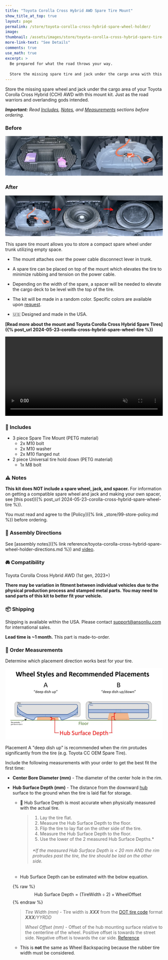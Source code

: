 ```yaml
---
title: "Toyota Corolla Cross Hybrid AWD Spare Tire Mount"
show_title_at_top: true
layout: page
permalink: /store/toyota-corolla-cross-hybrid-spare-wheel-holder/
image:
thumbnail: /assets/images/store/toyota-corolla-cross-hybrid-spare-tire-mount.webp
more-link-text: "See Details"
comments: true
use_math: true
excerpt: >
  Be prepared for what the road throws your way.   
  
  Store the missing spare tire and jack under the cargo area with this mounting solution.
---
```


Store the missing spare wheel and jack under the cargo area of your Toyota Corolla Cross Hybrid (CCH) AWD with this mount kit. Just as the road warriors and overlanding gods intended.

<script async
  src="https://js.stripe.com/v3/buy-button.js">
</script>
<stripe-buy-button buy-button-id="buy_btn_1PKRSfCGCEb5Dn5hhK39wajQ" publishable-key="pk_live_51PKQVBCGCEb5Dn5hLMoKGekYqrgnOSKQeqVJWy89kBmGPTrEx1w6uB5i3FMS4PlynWCEgZ5fD1iEtdCsu1F7iB4n00noGaPFkK">
</stripe-buy-button>

***Important:** Read [Includes](#-includes), [Notes](#-notes), and [Measurements](#-order-measurements) sections before ordering.*

### Before

![corolla cross hybrid tire kit](/wp-content/uploads/2024/05/toyota-corolla-cross-hybrid-tire-kit.webp)

### After

![corolla cross hybrid spare tire mount solution](/wp-content/uploads/2024/05/toyota-corolla-cross-spare-tire-mount-storage.webp)

This spare tire mount allows you to store a compact spare wheel under trunk utilizing empty space.

- The mount attaches over the power cable disconnect lever in trunk.

- A spare tire can be placed on top of the mount which elevates the tire to minimize rubbing and tension on the power cable.

- Depending on the width of the spare, a spacer will be needed to elevate the cargo deck to be level with the top of the tire.

- The kit will be made in a random color. Specific colors are available upon [request](mailto:support@ansonliu.com).

- 🇺🇸 Designed and made in the USA.

**[Read more about the mount and Toyota Corolla Cross Hybrid Spare Tires]({% post_url 2024-05-23-corolla-cross-hybrid-spare-wheel-tire %})**

<video style="max-width:100%; height:auto;" width="768" height="432" autoplay loop muted playsinline>
 <source src="/wp-content/uploads/2024/05/spare-tire-mount-assembly-animation-tire.webm" type="video/webm">
 <source src="/wp-content/uploads/2024/05/spare-tire-mount-assembly-animation-tire.mp4" type="video/mp4">
</video>

### 🧰 Includes

- 3 piece Spare Tire Mount (PETG material)
  - 2x M10 bolt
  - 2x M10 washer
  - 2x M10 flanged nut
- 2 piece Universal tire hold down (PETG material)
  - 1x M8 bolt

### ⚠️ Notes

**This kit does NOT include a spare wheel, jack, and spacer.** For information on getting a compatible spare wheel and jack and making your own spacer, see [this post]({% post_url 2024-05-23-corolla-cross-hybrid-spare-wheel-tire %}).

You must read and agree to the [Policy]({% link _store/99-store-policy.md %}) before ordering.

### 📒 Assembly Directions

See [assembly notes]({% link reference/toyota-corolla-cross-hybrid-spare-wheel-holder-directions.md %}) and [video](https://youtu.be/kHzdqbQ0Vwk).

### 🚘 Compatibility

Toyota Corolla Cross Hybrid AWD (1st gen, 2023+)

**There may be variation in fitment between individual vehicles due to the physical production process and stamped metal parts. You may need to sand parts of this kit to better fit your vehicle.**

### 📦 Shipping

Shipping is available within the USA. Please contact [support@ansonliu.com](mailto:support@ansonliu.com) for international sales.

**Lead time is ~1 month.** This part is made-to-order.

### 🔧 Order Measurements

Determine which placement direction works best for your tire.

![Tire styles and recommended placements](/assets/images/store/tire-storage-direction.webp)

Placement A "deep dish up" is recommended when the rim protudes significantly from the tire (e.g. Toyota CC OEM Spare Tire).

Include the following measurements with your order to get the best fit the first time:

- **Center Bore Diameter (mm)** - The diameter of the center hole in the rim.

- **Hub Surface Depth (mm)** - The distance from the downward [hub](/assets/images/store/parts-of-a-wheel-rim_50perc.webp) surface to the ground when the tire is laid flat for storage.

  - 📏 Hub Surface Depth is most accurate when physically measured with the actual tire.

    > 1. Lay the tire flat.
    > 1. Measure the Hub Surface Depth to the floor.
    > 1. Flip the tire to lay flat on the other side of the tire.
    > 1. Measure the Hub Surface Depth to the floor.
    > 1. Use the lower of the 2 measured Hub Surface Depths.*
    > ###### *If the measured Hub Surface Depth is < 20 mm AND the rim protrudes past the tire, the tire should be laid on the other side.

  - Hub Surface Depth can be estimated with the below equation.

  {% raw %}
  $$
  \text{Hub Surface Depth} = (\text{TireWidth} \div 2) + \text{WheelOffset}
  $$
  {% endraw %}

    > *Tire Width (mm)* - Tire width is ***XXX*** from the [DOT tire code](https://en.wikipedia.org/wiki/Tire_code) format ***XXX**/YYRDD*
    >
    > *Wheel Offset (mm)* - Offset of the hub mounting surface relative to the centerline of the wheel. Positive offset is towards the street side. Negative offset is towards the car side. [Reference](https://www.lesschwab.com/article/wheels/what-is-wheel-offset.html)

  - This is **not** the same as Wheel Backspacing because the rubber tire width must be considered.
  
